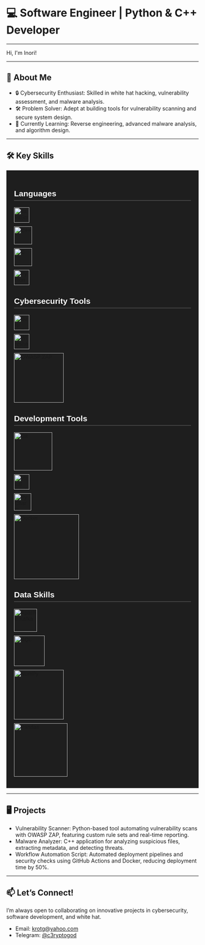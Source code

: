 # 💻 Software Engineer | Python & C++ Developer 

---

Hi, I'm Inori! 

---

## 🚀 About Me  
- 🔒 Cybersecurity Enthusiast: Skilled in white hat hacking, vulnerability assessment, and malware analysis.  
- 🛠️ Problem Solver: Adept at building tools for vulnerability scanning and secure system design.  
- 🌱 Currently Learning: Reverse engineering, advanced malware analysis, and algorithm design.  

---

## 🛠️ Key Skills  

<div style="font-family: Arial, sans-serif; background-color: #1E1E1E; color: #FFFFFF; padding: 20px;">
  <!-- Languages Section -->
  <h2 style="border-bottom: 2px solid #444; padding-bottom: 5px;">Languages</h2>
  <a style="display: flex; align-items: center; margin-bottom: 10px;">
    <img src="https://upload.wikimedia.org/wikipedia/commons/9/99/Unofficial_JavaScript_logo_2.svg" alt="JavaScript" width="40" style="margin-right: 10px;">
  </a>
  <a style="display: flex; align-items: center; margin-bottom: 10px;">
    <img src="https://icon.icepanel.io/Technology/svg/C%2B%2B-%28CPlusPlus%29.svg" alt="C++" width="47" style="margin-right: 10px;">
  </a>
  <a style="display: flex; align-items: center; margin-bottom: 10px;">
    <img src="https://icon.icepanel.io/Technology/svg/C.svg" alt="C" width="47" style="margin-right: 10px;">
  </a>
  <a style="display: flex; align-items: center; margin-bottom: 10px;">
    <img src="https://upload.wikimedia.org/wikipedia/commons/c/c3/Python-logo-notext.svg" alt="Python" width="40" style="margin-right: 10px;">
  </a>

  <!-- Cybersecurity Tools Section -->
  <h2 style="border-bottom: 2px solid #444; padding-bottom: 5px;">Cybersecurity Tools</h2>
  <a style="display: flex; align-items: center; margin-bottom: 10px;">
    <img src="https://upload.wikimedia.org/wikipedia/commons/6/61/BurpSuite_logo.svg" alt="Burp Suite" width="40" style="margin-right: 10px;">
  </a>
  <a style="display: flex; align-items: center; margin-bottom: 10px;">
    <img src="https://upload.wikimedia.org/wikipedia/commons/d/df/Wireshark_icon.svg" alt="Wireshark" width="40" style="margin-right: 10px;">
  </a>
  <a style="display: flex; align-items: center; margin-bottom: 10px;">
    <img src="https://raw.githubusercontent.com/wiki/zaproxy/zaproxy/images/zap-by-checkmarx.png" alt = "OWASP ZAP" width="130" style="margin-right: 10px;">
  </a>

  <!-- Development Tools Section -->
  <h2 style="border-bottom: 2px solid #444; padding-bottom: 5px;">Development Tools</h2>
  <a style="display: flex; align-items: center; margin-bottom: 10px;">
    <img src="https://upload.wikimedia.org/wikipedia/commons/e/e0/Git-logo.svg" alt="Git" width="100" style="margin-right: 10px;">
  </a>
  <a style="display: flex; align-items: center; margin-bottom: 10px;">
    <img src="https://upload.wikimedia.org/wikipedia/commons/9/9a/Visual_Studio_Code_1.35_icon.svg" alt="Visual Studio" width="40" style="margin-right: 10px;">
  </a>
   <a style="display: flex; align-items: center; margin-bottom: 10px;">
    <img src="https://icon.icepanel.io/Technology/svg/PyCharm.svg" alt="PyCharm" width="45" style="margin-right: 10px;">
  </a>
  <a style="display: flex; align-items: center; margin-bottom: 10px;">
    <img src="https://upload.wikimedia.org/wikipedia/commons/4/4e/Docker_%28container_engine%29_logo.svg" alt="Docker" width="170" style="margin-right: 10px;">
  </a>

  <!-- Data Skills Section -->
  <h2 style="border-bottom: 2px solid #444; padding-bottom: 5px;">Data Skills</h2>
  <a style="display: flex; align-items: center; margin-bottom: 10px;">
    <img src="https://icon.icepanel.io/Technology/png-shadow-512/Apache-Kafka.png" alt="Apache Kafka" width="60" style="margin-right: 10px;">
  </a>
  <a style="display: flex; align-items: center; margin-bottom: 10px;">
    <img src="https://upload.wikimedia.org/wikipedia/en/d/dd/MySQL_logo.svg" alt="SQL" width="80" style="margin-right: 10px;">
  </a>
  <a style="display: flex; align-items: center; margin-bottom: 10px;">
    <img src="https://upload.wikimedia.org/wikipedia/commons/3/31/NumPy_logo_2020.svg" alt="NumPy" width="130" style="margin-right: 10px;">
  </a>
  <a style="display: flex; align-items: center; margin-bottom: 10px;">
    <img src="https://upload.wikimedia.org/wikipedia/commons/e/ed/Pandas_logo.svg" alt="Pandas" width="140" style="margin-right: 10px;">
  </a>
</div>

---

## 🖥️ Projects  
- Vulnerability Scanner: Python-based tool automating vulnerability scans with OWASP ZAP, featuring custom rule sets and real-time reporting.  
- Malware Analyzer: C++ application for analyzing suspicious files, extracting metadata, and detecting threats.  
- Workflow Automation Script: Automated deployment pipelines and security checks using GitHub Actions and Docker, reducing deployment time by 50%.  

---

## 📫 Let’s Connect!  
I’m always open to collaborating on innovative projects in cybersecurity, software development, and white hat.  
- Email: krotg@yahoo.com  
- Telegram: [@c3ryptogod](https://t.me/c3ryptogod) 


